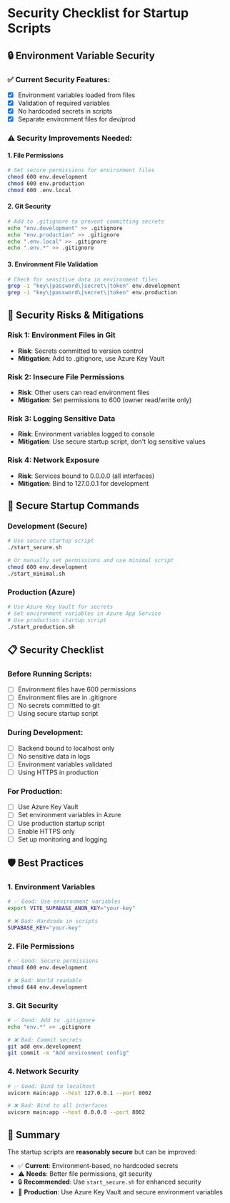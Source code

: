 # Security Checklist for Startup Scripts

## 🔒 **Environment Variable Security**

### **✅ Current Security Features:**
- [x] Environment variables loaded from files
- [x] Validation of required variables
- [x] No hardcoded secrets in scripts
- [x] Separate environment files for dev/prod

### **⚠️ Security Improvements Needed:**

#### **1. File Permissions**
```bash
# Set secure permissions for environment files
chmod 600 env.development
chmod 600 env.production
chmod 600 .env.local
```

#### **2. Git Security**
```bash
# Add to .gitignore to prevent committing secrets
echo "env.development" >> .gitignore
echo "env.production" >> .gitignore
echo ".env.local" >> .gitignore
echo ".env.*" >> .gitignore
```

#### **3. Environment File Validation**
```bash
# Check for sensitive data in environment files
grep -i "key\|password\|secret\|token" env.development
grep -i "key\|password\|secret\|token" env.production
```

## 🚨 **Security Risks & Mitigations**

### **Risk 1: Environment Files in Git**
- **Risk**: Secrets committed to version control
- **Mitigation**: Add to .gitignore, use Azure Key Vault

### **Risk 2: Insecure File Permissions**
- **Risk**: Other users can read environment files
- **Mitigation**: Set permissions to 600 (owner read/write only)

### **Risk 3: Logging Sensitive Data**
- **Risk**: Environment variables logged to console
- **Mitigation**: Use secure startup script, don't log sensitive values

### **Risk 4: Network Exposure**
- **Risk**: Services bound to 0.0.0.0 (all interfaces)
- **Mitigation**: Bind to 127.0.0.1 for development

## 🔧 **Secure Startup Commands**

### **Development (Secure)**
```bash
# Use secure startup script
./start_secure.sh

# Or manually set permissions and use minimal script
chmod 600 env.development
./start_minimal.sh
```

### **Production (Azure)**
```bash
# Use Azure Key Vault for secrets
# Set environment variables in Azure App Service
# Use production startup script
./start_production.sh
```

## 📋 **Security Checklist**

### **Before Running Scripts:**
- [ ] Environment files have 600 permissions
- [ ] Environment files are in .gitignore
- [ ] No secrets committed to git
- [ ] Using secure startup script

### **During Development:**
- [ ] Backend bound to localhost only
- [ ] No sensitive data in logs
- [ ] Environment variables validated
- [ ] Using HTTPS in production

### **For Production:**
- [ ] Use Azure Key Vault
- [ ] Set environment variables in Azure
- [ ] Use production startup script
- [ ] Enable HTTPS only
- [ ] Set up monitoring and logging

## 🛡️ **Best Practices**

### **1. Environment Variables**
```bash
# ✅ Good: Use environment variables
export VITE_SUPABASE_ANON_KEY="your-key"

# ❌ Bad: Hardcode in scripts
SUPABASE_KEY="your-key"
```

### **2. File Permissions**
```bash
# ✅ Good: Secure permissions
chmod 600 env.development

# ❌ Bad: World readable
chmod 644 env.development
```

### **3. Git Security**
```bash
# ✅ Good: Add to .gitignore
echo "env.*" >> .gitignore

# ❌ Bad: Commit secrets
git add env.development
git commit -m "Add environment config"
```

### **4. Network Security**
```bash
# ✅ Good: Bind to localhost
uvicorn main:app --host 127.0.0.1 --port 8002

# ❌ Bad: Bind to all interfaces
uvicorn main:app --host 0.0.0.0 --port 8002
```

## 🎯 **Summary**

The startup scripts are **reasonably secure** but can be improved:

- ✅ **Current**: Environment-based, no hardcoded secrets
- ⚠️ **Needs**: Better file permissions, git security
- 🔒 **Recommended**: Use `start_secure.sh` for enhanced security
- 🚀 **Production**: Use Azure Key Vault and secure environment variables 